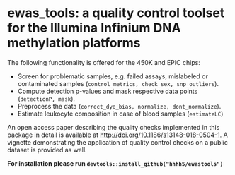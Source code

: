 # ewas_tools: a quality control toolset for the Illumina Infinium DNA methylation platforms

The following functionality is offered for the 450K and EPIC chips:

- Screen for problematic samples, e.g. failed assays, mislabeled or contaminated samples (`control_metrics, check_sex, snp_outliers`).
- Compute detection p-values and mask respective data points (`detectionP, mask`).
- Preprocess the data (`correct_dye_bias, normalize, dont_normalize`).
- Estimate leukocyte composition in case of blood samples (`estimateLC`)

An open access paper describing the quality checks implemented in this package in detail is available at <http://doi.org/10.1186/s13148-018-0504-1>. A vignette demonstrating the application of quality control checks on a public dataset is provided as well.

**For installation please run `devtools::install_github("hhhh5/ewastools")`**
